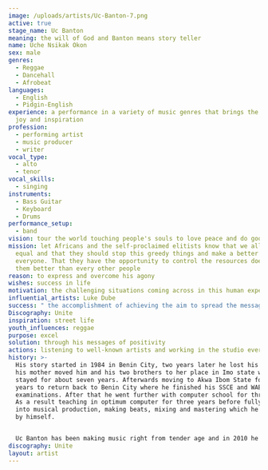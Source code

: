```yaml
---
image: /uploads/artists/Uc-Banton-7.png
active: true
stage_name: Uc Banton
meaning: the will of God and Banton means story teller
name: Uche Nsikak Okon
sex: male
genres:
  - Reggae
  - Dancehall
  - Afrobeat
languages:
  - English
  - Pidgin-English
experience: a performance in a variety of music genres that brings the audience
  joy and inspiration
profession:
  - performing artist
  - music producer
  - writer
vocal_type:
  - alto
  - tenor
vocal_skills:
  - singing
instruments:
  - Bass Guitar
  - Keyboard
  - Drums
performance_setup:
  - band
vision: tour the world touching people's souls to love peace and do good things
mission: let Africans and the self-proclaimed elitists know that we all are
  equal and that they should stop this greedy things and make a better place for
  everyone. That they have the opportunity to control the resources doesn't make
  them better than every other people
reason: to express and overcome his agony
wishes: success in life
motivation: the challenging situations coming across in this human experience
influential_artists: Luke Dube
success: " the accomplishment of achieving the aim to spread the messages in his songs"
Discography: Unite
inspiration: street life
youth_influences: reggae
purpose: excel
solution: through his messages of positivity
actions: listening to well-known artists and working in the studio every single day
history: >-
  His story started in 1984 in Benin City, two years later he lost his dad and
  his mother moved him and his two brothers to her place in Imo state where he
  stayed for about seven years. Afterwards moving to Akwa Ibom State for few
  years to return back to Benin City where he finished his SSCE and WAEC
  examinations. After that he went further with computer school for three years.
  As a result teaching in optimum computer for three years before fully going
  into musical production, making beats, mixing and mastering which he learned
  by himself. 


  Uc Banton has been making music right from tender age and in 2010 he learned musical production from a man called D PEE In Benin City and started making his own songs and beats for other artists as well. At the beginning of his musical career, he started with his brother Joseph under the name Nice Guys BTW. They produced two albums before changing their name to Akwa Dons. Few years later they both focused on their solo careers. In 2017 after their senior brother and mother passed away, he took his brother's son in as his own and has been teaching him everything he knows. Today this young boy performs under the name Akwa Dave and is involved in his music and video productions.
discography: Unite
layout: artist
---
```

